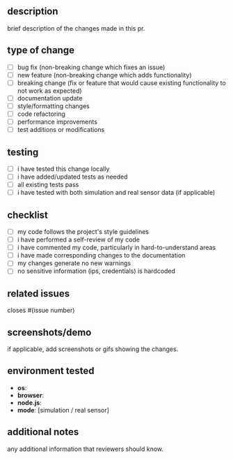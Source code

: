 ## description

brief description of the changes made in this pr.

## type of change

- [ ] bug fix (non-breaking change which fixes an issue)
- [ ] new feature (non-breaking change which adds functionality)
- [ ] breaking change (fix or feature that would cause existing functionality to not work as expected)
- [ ] documentation update
- [ ] style/formatting changes
- [ ] code refactoring
- [ ] performance improvements
- [ ] test additions or modifications

## testing

- [ ] i have tested this change locally
- [ ] i have added/updated tests as needed
- [ ] all existing tests pass
- [ ] i have tested with both simulation and real sensor data (if applicable)

## checklist

- [ ] my code follows the project's style guidelines
- [ ] i have performed a self-review of my code
- [ ] i have commented my code, particularly in hard-to-understand areas
- [ ] i have made corresponding changes to the documentation
- [ ] my changes generate no new warnings
- [ ] no sensitive information (ips, credentials) is hardcoded

## related issues

closes #(issue number)

## screenshots/demo

if applicable, add screenshots or gifs showing the changes.

## environment tested

- **os**:
- **browser**:
- **node.js**:
- **mode**: [simulation / real sensor]

## additional notes

any additional information that reviewers should know.
